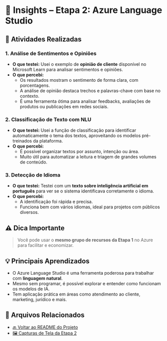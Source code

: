 # 🧠 Insights – Etapa 2: Azure Language Studio

## 📝 Atividades Realizadas

### 1. Análise de Sentimentos e Opiniões  
- **O que testei:** Usei o exemplo de **opinião de cliente** disponível no Microsoft Learn para analisar sentimentos e opiniões.  
- **O que percebi:**  
  - Os resultados mostram o sentimento de forma clara, com porcentagens.
  - A análise de opinião destaca trechos e palavras-chave com base no contexto.
  - É uma ferramenta ótima para analisar feedbacks, avaliações de produtos ou publicações em redes sociais.

### 2. Classificação de Texto com NLU  
- **O que testei:** Usei a função de classificação para identificar automaticamente o tema dos textos, aproveitando os modelos pré-treinados da plataforma.  
- **O que percebi:**  
  - É possível organizar textos por assunto, intenção ou área.
  - Muito útil para automatizar a leitura e triagem de grandes volumes de conteúdo.

### 3. Detecção de Idioma  
- **O que testei:** Testei com um **texto sobre inteligência artificial em português** para ver se o sistema identificava corretamente o idioma.  
- **O que percebi:**  
  - A identificação foi rápida e precisa.
  - Funciona bem com vários idiomas, ideal para projetos com públicos diversos.

## ⚠️ Dica Importante
> Você pode usar o **mesmo grupo de recursos da Etapa 1** no Azure para facilitar e economizar.

## 💡 Principais Aprendizados
- O Azure Language Studio é uma ferramenta poderosa para trabalhar com **linguagem natural**.
- Mesmo sem programar, é possível explorar e entender como funcionam os modelos de IA.
- Tem aplicação prática em áreas como atendimento ao cliente, marketing, jurídico e mais.

## 📁 Arquivos Relacionados
- [🔙 Voltar ao README do Projeto](../README.md)
- [🖼️ Capturas de Tela da Etapa 2](../images/etapa-2-language-studio/)
